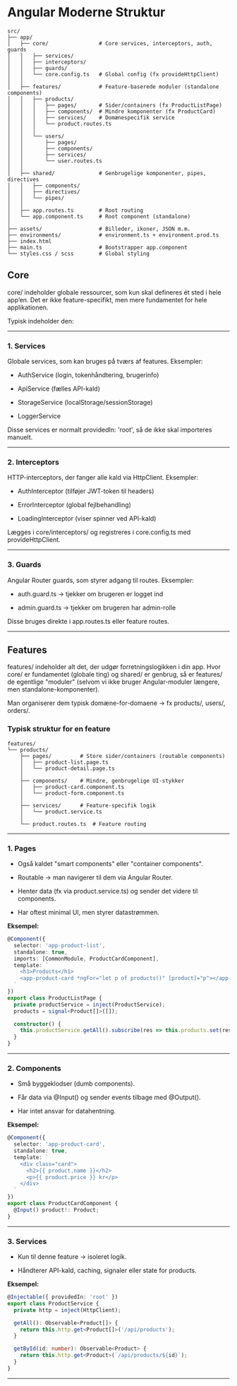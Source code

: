 # Angular Moderne Struktur

```plaintext
src/
├── app/
│   ├── core/                # Core services, interceptors, auth, guards
│   │   ├── services/
│   │   ├── interceptors/
│   │   ├── guards/
│   │   └── core.config.ts   # Global config (fx provideHttpClient)
│   │
│   ├── features/            # Feature-baserede moduler (standalone components)
│   │   ├── products/
│   │   │   ├── pages/       # Sider/containers (fx ProductListPage)
│   │   │   ├── components/  # Mindre komponenter (fx ProductCard)
│   │   │   ├── services/    # Domænespecifik service
│   │   │   └── product.routes.ts
│   │   │
│   │   └── users/
│   │       ├── pages/
│   │       ├── components/
│   │       ├── services/
│   │       └── user.routes.ts
│   │
│   ├── shared/              # Genbrugelige komponenter, pipes, directives
│   │   ├── components/
│   │   ├── directives/
│   │   └── pipes/
│   │
│   ├── app.routes.ts        # Root routing
│   └── app.component.ts     # Root component (standalone)
│
├── assets/                  # Billeder, ikoner, JSON m.m.
├── environments/            # environment.ts + environment.prod.ts
├── index.html
├── main.ts                  # Bootstrapper app.component
└── styles.css / scss        # Global styling
```


## Core
core/ indeholder globale ressourcer, som kun skal defineres ét sted i hele app’en.
Det er ikke feature-specifikt, men mere fundamentet for hele applikationen.

Typisk indeholder den:

---

### 1. Services

Globale services, som kan bruges på tværs af features.
Eksempler:

- AuthService (login, tokenhåndtering, brugerinfo)

- ApiService (fælles API-kald)

- StorageService (localStorage/sessionStorage)

- LoggerService

Disse services er normalt providedIn: 'root', så de ikke skal importeres manuelt.

---

### 2. Interceptors

HTTP-interceptors, der fanger alle kald via HttpClient.
Eksempler:

- AuthInterceptor (tilføjer JWT-token til headers)

- ErrorInterceptor (global fejlbehandling)

- LoadingInterceptor (viser spinner ved API-kald)

Lægges i core/interceptors/ og registreres i core.config.ts med provideHttpClient.

---

### 3. Guards

Angular Router guards, som styrer adgang til routes.
Eksempler:

- auth.guard.ts → tjekker om brugeren er logget ind

- admin.guard.ts → tjekker om brugeren har admin-rolle

Disse bruges direkte i app.routes.ts eller feature routes.

---

## Features
features/ indeholder alt det, der udgør forretningslogikken i din app.
Hvor core/ er fundamentet (globale ting) og shared/ er genbrug, så er features/ de egentlige "moduler" (selvom vi ikke bruger Angular-moduler længere, men standalone-komponenter).

Man organiserer dem typisk domæne-for-domaene → fx products/, users/, orders/.


### Typisk struktur for en feature

```plaintext
features/
└── products/
    ├── pages/         # Store sider/containers (routable components)
    │   ├── product-list.page.ts
    │   └── product-detail.page.ts
    │
    ├── components/    # Mindre, genbrugelige UI-stykker
    │   ├── product-card.component.ts
    │   └── product-form.component.ts
    │
    ├── services/      # Feature-specifik logik
    │   └── product.service.ts
    │
    └── product.routes.ts  # Feature routing
```

---

### 1. Pages

- Også kaldet "smart components" eller "container components".

- Routable → man navigerer til dem via Angular Router.

- Henter data (fx via product.service.ts) og sender det videre til components.

- Har oftest minimal UI, men styrer datastrømmen.

**Eksempel:**
```ts
@Component({
  selector: 'app-product-list',
  standalone: true,
  imports: [CommonModule, ProductCardComponent],
  template: `
    <h1>Products</h1>
    <app-product-card *ngFor="let p of products()" [product]="p"></app-product-card>
  `
})
export class ProductListPage {
  private productService = inject(ProductService);
  products = signal<Product[]>([]);

  constructor() {
    this.productService.getAll().subscribe(res => this.products.set(res));
  }
}

```

---

### 2. Components

- Små byggeklodser (dumb components).

- Får data via @Input() og sender events tilbage med @Output().

- Har intet ansvar for datahentning.

**Eksempel:**
```ts
@Component({
  selector: 'app-product-card',
  standalone: true,
  template: `
    <div class="card">
      <h2>{{ product.name }}</h2>
      <p>{{ product.price }} kr</p>
    </div>
  `
})
export class ProductCardComponent {
  @Input() product!: Product;
}

```


---

### 3. Services

- Kun til denne feature → isoleret logik.

- Håndterer API-kald, caching, signaler eller state for products.

**Eksempel:**
```ts
@Injectable({ providedIn: 'root' })
export class ProductService {
  private http = inject(HttpClient);

  getAll(): Observable<Product[]> {
    return this.http.get<Product[]>('/api/products');
  }

  getById(id: number): Observable<Product> {
    return this.http.get<Product>(`/api/products/${id}`);
  }
}


```


---

